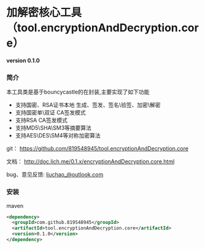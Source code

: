 # 加解密核心工具（tool.encryptionAndDecryption.core） 

 **version 0.1.0**

<!-- toc -->

### 简介

本工具类是基于bouncycastle的在封装,主要实现了如下功能
* 支持国密、RSA证书本地 生成、签发、签名\验签、加密\解密
* 支持国密单\双证 CA签发模式
* 支持RSA  CA签发模式
* 支持MD5\SHA\SM3等摘要算法
* 支持AES\DES\SM4等对称加密算法

git：  https://github.com/819548945/tool.encryptionAndDecryption.core

文档： http://doc.lich.me/0.1.x/encryptionAndDecryption.core.html

bug、意见反馈: liuchao_@outlook.com

### 安装

maven

````xml
<dependency>
  <groupId>com.github.819548945</groupId>
  <artifactId>tool.encryptionAndDecryption.core</artifactId>
  <version>0.1.0</version>
</dependency>
````
